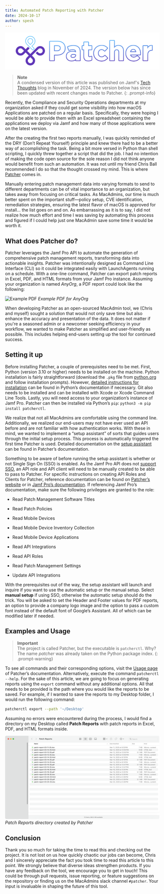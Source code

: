 ```yaml
---
title: Automated Patch Reporting with Patcher
date: 2024-10-17
author: spesh
---
```


![Patcher Banner](assets/posts/automate-patch-reporting/PatcherBanner.png)

> **Note** <br> A condensed version of this article was published on Jamf's [Tech Thoughts](https://community.jamf.com/t5/tech-thoughts/automate-patch-reporting/ba-p/331814) blog in November of 2024. The version below has since been updated with recent changes made to Patcher. 
{: .prompt-info}

Recently, the Compliance and Security Operations departments at my organization asked if they could get some visibility into how macOS Applications are patched on a regular basis. Specifically, they were hoping I would be able to provide them with an Excel spreadsheet containing the applications we deploy via Jamf and how many of those applications were on the latest version. 

After the creating the first two reports manually, I was quickly reminded of the DRY (Don’t Repeat Yourself) principle and knew there had to be a better way of accomplishing the task. Being a bit more versed in Python than shell scripting, I quickly threw together a script that did the job. I had no intention of making the code open source for the sole reason I did not think anyone would benefit from such an automation. It was not until my friend Chris Ball recommended I do so that the thought crossed my mind. This is where [Patcher](https://github.com/liquidz00/Patcher) comes in. 

Manually entering patch management data into varying formats to send to different departments can be of vital importance to an organization, but takes away from focusing on critical tasks. As MacAdmins, our time is much better spent on the important stuff—policy setup, CVE identification, remediation strategies, ensuring the latest flavor of macOS is approved for install… the list goes on and on. As embarrassing as it is to say, I did not realize how much effort and time I was saving by automating this process and figured if I could help just one MacAdmin save some time it would be worth it.

## What does Patcher do?

Patcher leverages the Jamf Pro API to automate the generation of comprehensive patch management reports, transforming data into actionable insights. Patcher was intentionally designed as Command Line Interface (CLI) so it could be integrated easily with LaunchAgents running on a schedule. With a one-line command, Patcher can export patch reports in Excel, PDF, and HTML formats from your Jamf Pro instance. Assuming your organization is named *AnyOrg*, a PDF report could look like the following:

![Example PDF](https://patcher.liquidzoo.io/_images/example_pdf.png)
_Example PDF for AnyOrg_

When developing Patcher as an open-sourced MacAdmin tool, we (Chris and myself) sought a solution that would not only save time but also enhance the accuracy and presentation of the data. It does not matter if you're a seasoned admin or a newcomer seeking efficiency in your workflow, we wanted to make Patcher as simplified and user-friendly as possible. This includes helping end-users setting up the tool for continued success.

## Setting it up

Before installing Patcher, a couple of prerequisites need to be met. First, Python (version 3.10 or higher) needs to be installed on the machine. Python installation is fairly straightforward (download the `.pkg` file from [python.org](https://python.org) and follow installation prompts). However, [detailed instructions for installation](https://docs.python.org/3/using/mac.html) can be found in Python’s documentation if necessary. Git also needs to be installed and can be installed with Xcode or Xcode Command Line Tools. Lastly, you will need access to your organization’s instance of Jamf Pro. Patcher can then be installed via Python’s `pip`: `python3 -m pip install patcherctl`.

We realize that not all MacAdmins are comfortable using the command line. Additionally, we realized our end-users may not have ever used an API before and are not familiar with how authentication works. With these in mind, we wanted to implement a “setup assistant” of sorts that guides users through the initial setup process. This process is automatically triggered the first time Patcher is used. Detailed documentation on the [setup assistant](https://patcher.liquidzoo.io/user/setup_assistant.html) can be found in Patcher’s documentation. 

Something to be aware of before running the setup assistant is whether or not Single Sign On (SSO) is enabled. As the Jamf Pro API does not [support SSO](https://developer.jamf.com/jamf-pro/docs/jamf-pro-api-overview#authentication-and-authorization), an API role and API client will need to be manually created to be able to pass to Patcher. For specific instructions on creating API Roles and Clients for Patcher, reference documentation can be found on [Patcher’s website](https://patcher.liquidzoo.io/user/jamf_deployment.html#creating-an-api-role-client) or in [Jamf Pro’s documentation](https://learn.jamf.com/en-US/bundle/jamf-pro-documentation-current/page/API_Roles_and_Clients.html). If referencing Jamf Pro’s documentation, make sure the following privileges are granted to the role: 

- Read Patch Management Software Titles
- Read Patch Policies
- Read Mobile Devices
- Read Mobile Device Inventory Collection

- Read Mobile Device Applications
- Read API Integrations
- Read API Roles
- Read Patch Management Settings
- Update API Integrations

With the prerequisites out of the way, the setup assistant will launch and inquire if you want to use the automatic setup or the manual setup. Select **manual setup** if using SSO, otherwise the automatic setup should do the trick. You will be asked to set the Header and Footer values for PDF reports, an option to provide a company logo image and the option to pass a custom font instead of the default font of Google’s Assistant. All of which can be modified later if needed. 

## Examples and Usage

> **Important** <br> The project is called Patcher, but the executable is `patcherctl`. Why? The name *patcher* was already taken on the Python package index. 
{: .prompt-warning}

To see all commands and their corresponding options, visit the [Usage page](https://patcher.liquidzoo.io/user/usage.html) of Patcher’s documentation. Alternatively, execute the command `patcherctl --help`. For the sake of this article, we are going to focus on generating reports using the `export` command without any additional options. All that needs to be provided is the path where you would like the reports to be saved. For example, if I wanted to save the reports to my Desktop folder, I would run the following command: 

```bash
patcherctl export --path '~/Desktop'
```

Assuming no errors were encountered during the process, I would find a directory on my Desktop called **Patch Reports** with patch reports in Excel, PDF, and HTML formats inside. 

![Patch Reports directory created by Patcher](assets/posts/automate-patch-reporting/patchreports.png)
_Patch Reports directory created by Patcher_

## Conclusion

Thank you so much for taking the time to read this and checking out the project. It is not lost on us how quickly chaotic our jobs can become, Chris and I sincerely appreciate the fact you took time to read this article to this point. We strongly believe that diverse ideas strengthen products. If you have any feedback on the tool, we encourage you to get in touch! This could be through pull requests, issue reporting, or feature suggestions on the repository or finding us on the MacAdmins slack channel `#patcher`. Your input is invaluable in shaping the future of this tool.